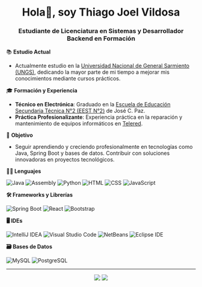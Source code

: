 <h1 align="center">
  Hola👋, soy Thiago Joel Vildosa
</h1>

<h3 align="center">
  Estudiante de Licenciatura en Sistemas y Desarrollador Backend en Formación
</h3>

📚 **Estudio Actual**
- Actualmente estudio en la [Universidad Nacional de General Sarmiento (UNGS)](https://www.ungs.edu.ar/), dedicando la mayor parte de mi tiempo a mejorar mis conocimientos mediante cursos prácticos.

🎓 **Formación y Experiencia**
- **Técnico en Electrónica**: Graduado en la [Escuela de Educación Secundaria Técnica N°2 (EEST N°2)](https://ejemplos.com/) de José C. Paz.
- **Práctica Profesionalizante**: Experiencia práctica en la reparación y mantenimiento de equipos informáticos en [Telered](https://www.telered.com.ar).

🚀 **Objetivo**
- Seguir aprendiendo y creciendo profesionalmente en tecnologías como Java, Spring Boot y bases de datos. Contribuir con soluciones innovadoras en proyectos tecnológicos.

**👨‍💻 Lenguajes**
<p>
  <img src="https://img.shields.io/badge/Java-007396?style=for-the-badge&logo=java&logoColor=white" alt="Java"/>
  <img src="https://img.shields.io/badge/Assembly-6E4C13?style=for-the-badge&logo=assembly&logoColor=white" alt="Assembly"/>
  <img src="https://img.shields.io/badge/Python-3776AB?style=for-the-badge&logo=python&logoColor=white" alt="Python"/>
  <img src="https://img.shields.io/badge/HTML5-E34F26?style=for-the-badge&logo=html5&logoColor=white" alt="HTML"/>
  <img src="https://img.shields.io/badge/CSS3-1572B6?style=for-the-badge&logo=css3&logoColor=white" alt="CSS"/>
  <img src="https://img.shields.io/badge/JavaScript-F7DF1E?style=for-the-badge&logo=javascript&logoColor=black" alt="JavaScript"/>
</p>

**🛠 Frameworks y Librerías**
<p>
  <img src="https://img.shields.io/badge/Spring_Boot-6DB33F?style=for-the-badge&logo=spring-boot&logoColor=white" alt="Spring Boot"/>
  <img src="https://img.shields.io/badge/React-61DAFB?style=for-the-badge&logo=react&logoColor=black" alt="React"/>
  <img src="https://img.shields.io/badge/Bootstrap-563D7C?style=for-the-badge&logo=bootstrap&logoColor=white" alt="Bootstrap"/>
</p>

**🖥 IDEs**
<p>
  <img src="https://img.shields.io/badge/IntelliJ_IDEA-000000?style=for-the-badge&logo=intellij-idea&logoColor=white" alt="IntelliJ IDEA"/>
  <img src="https://img.shields.io/badge/Visual_Studio_Code-007ACC?style=for-the-badge&logo=visual-studio-code&logoColor=white" alt="Visual Studio Code"/>
  <img src="https://img.shields.io/badge/NetBeans-1B6AC6?style=for-the-badge&logo=apache-netbeans-ide&logoColor=white" alt="NetBeans"/>
  <img src="https://img.shields.io/badge/Eclipse_IDE-2C2255?style=for-the-badge&logo=eclipse-ide&logoColor=white" alt="Eclipse IDE"/>
</p>

**🗃 Bases de Datos**
<p>
  <img src="https://img.shields.io/badge/MySQL-4479A1?style=for-the-badge&logo=mysql&logoColor=white" alt="MySQL"/>
  <img src="https://img.shields.io/badge/PostgreSQL-336791?style=for-the-badge&logo=postgresql&logoColor=white" alt="PostgreSQL"/>
</p>

---

<p align="center">
  <a href="https://www.linkedin.com/in/thiago-joel-vildosa/"><img src="https://img.shields.io/badge/LinkedIn-000?style=for-the-badge&logo=linkedin&logoColor=0E76A8"/></a>
  <a href="https://github.com/thiagov2a"><img src="https://img.shields.io/badge/GitHub-000?style=for-the-badge&logo=github&logoColor=white"/></a>
</p>
